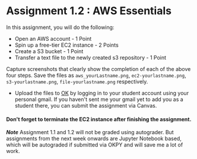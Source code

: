 # Assignment  1.2 : AWS Essentials


In this assignment, you will do the following:

- Open an AWS account - 1 Point
- Spin up a free-tier EC2 instance - 2 Points
- Create a S3 bucket - 1 Point
- Transfer a  text file to the newly created s3 repository - 1 Point

Capture screenshots that clearly show the completion of each of the above four steps. Save the files as `aws_yourLastname.png`, `ec2-yourlastname.png`, `s3-yourlastname.png`, `file-yourlastname.png` respectively.

- Upload the files to [OK](https://okpy.org/) by logging in to your student account using your personal gmail. If you haven't sent me your gmail yet to add you as a student there, you can submit the assignment via Canvas.

#### Don't forget to terminate the EC2 instance after finishing the assignment.

_**Note**_ Assignment 1.1 and 1.2 will not be graded using autograder. But assignments from the next week onwards are Jupyter Notebook based, which will be autograded if submitted via OKPY and will save me a lot of work. 